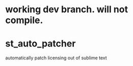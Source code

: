 # working dev branch. will not compile.

# st_auto_patcher
automatically patch licensing out of sublime text
